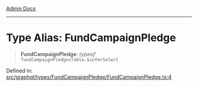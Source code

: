 [Admin Docs](/)

***

# Type Alias: FundCampaignPledge

> **FundCampaignPledge**: *typeof* `fundCampaignPledgesTable.$inferSelect`

Defined in: [src/graphql/types/FundCampaignPledge/FundCampaignPledge.ts:4](https://github.com/Suyash878/talawa-api/blob/dd80c416ddd46afdb07c628dc824194bc09930cc/src/graphql/types/FundCampaignPledge/FundCampaignPledge.ts#L4)
